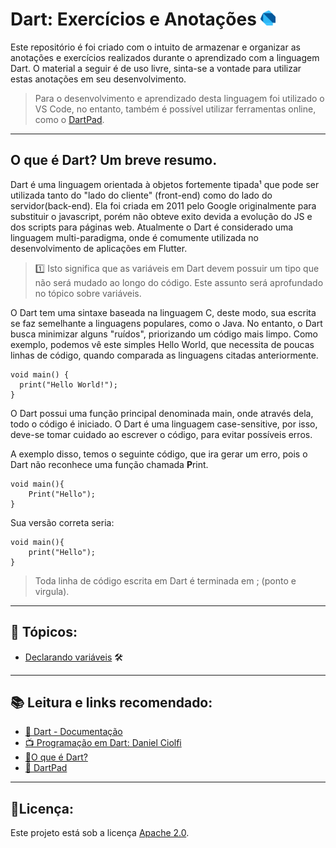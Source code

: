 # Dart: Exercícios e Anotações <a href = "https://dart.dev/"><img src="https://raw.githubusercontent.com/JosManoel/Dart-Study/main/images/icons/dart.png" width = "24"></img></a>


Este repositório é foi criado com o intuito de armazenar e organizar as anotações e exercícios realizados durante o aprendizado com a linguagem Dart. O material a seguir é de uso livre, sinta-se a vontade para utilizar estas anotações em seu desenvolvimento.

> Para o desenvolvimento e aprendizado desta linguagem foi utilizado o VS Code, no entanto, também é possível utilizar ferramentas online, como o [DartPad](https://dartpad.dev/).

***

## O que é Dart? Um breve resumo.

Dart é uma linguagem orientada à objetos fortemente tipada¹ que pode ser utilizada tanto do "lado do cliente" (front-end) como do lado do servidor(back-end). Ela foi criada em 2011 pelo Google originalmente para substituir o javascript, porém não obteve exito devida a evolução do JS e dos scripts para páginas web. Atualmente o Dart é considerado uma linguagem multi-paradigma, onde é comumente utilizada no desenvolvimento de aplicações em Flutter.

>1️⃣ Isto significa que as variáveis em Dart devem possuir um tipo que não será mudado ao longo do código. Este assunto será aprofundado no tópico sobre variáveis.

O Dart tem uma sintaxe baseada na linguagem C, deste modo, sua escrita se faz semelhante a linguagens populares, como o Java. No entanto, o Dart busca minimizar alguns "ruídos", priorizando um código mais limpo. Como exemplo, podemos vê este simples Hello World, que necessita de poucas linhas de código, quando comparada as linguagens citadas anteriormente.

```
void main() {
  print("Hello World!");
}
```

O Dart possui uma função principal denominada main, onde através dela, todo o código é iniciado. O Dart é uma linguagem case-sensitive, por isso, deve-se tomar cuidado ao escrever o código, para evitar possíveis erros.

A exemplo disso, temos o seguinte código, que ira gerar um erro, pois o Dart não reconhece uma função chamada **P**rint.
```
void main(){
    Print("Hello");
}
```
Sua versão correta seria:

```
void main(){
    print("Hello");
}
```

> Toda linha de código escrita em Dart é terminada em ; (ponto e virgula).

***

## 🧮 Tópicos:

* [Declarando variáveis](https://github.com/JosManoel/Dart-Study/blob/main/topics/variables/variables-notes.md) 🛠
***
## 📚 Leitura e links recomendado:
* [📝 Dart - Documentação](https://dart.dev/guides)
* [📺 Programação em Dart: Daniel Ciolfi](https://www.youtube.com/playlist?list=PLR5GUTqrcwXhVV-jNR38vfAZabkmGGKfO)
* [🎯O que é Dart?](https://www.treinaweb.com.br/blog/o-que-e-dart)
* [🎯 DartPad](https://dartpad.dev/)

***
## 🧾Licença:
Este projeto está sob a licença [Apache 2.0](https://github.com/JosManoel/Dart-Study/blob/main/LICENSE).